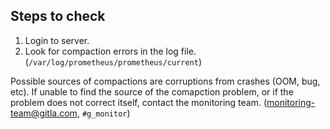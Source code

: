 ## Steps to check

1. Login to server.
1. Look for compaction errors in the log file. (`/var/log/prometheus/prometheus/current`)

Possible sources of compactions are corruptions from crashes (OOM, bug, etc). If unable to find the source of the comapction problem, or if the problem does not correct itself, contact the monitoring team. (monitoring-team@gitla.com, `#g_monitor`)
